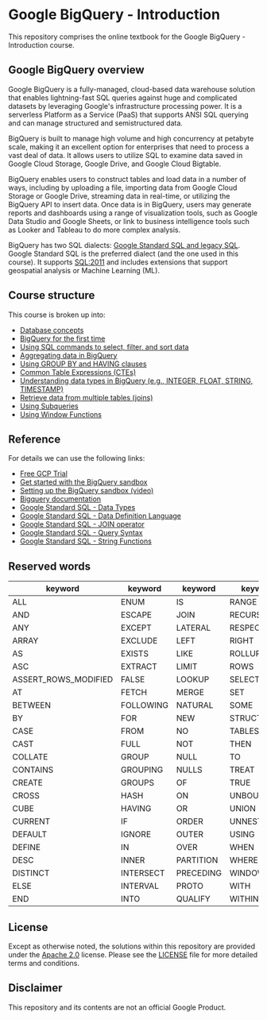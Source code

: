 # Google BigQuery - Introduction

This repository comprises the online textbook for the Google BigQuery - Introduction course.
## Google BigQuery overview

Google BigQuery is a fully-managed, cloud-based data warehouse solution that enables lightning-fast SQL queries against huge and complicated datasets by leveraging Google's infrastructure processing power. It is a serverless Platform as a Service (PaaS) that supports ANSI SQL querying and can manage structured and semistructured data.

BigQuery is built to manage high volume and high concurrency at petabyte scale, making it an excellent option for enterprises that need to process a vast deal of data. It allows users to utilize SQL to examine data saved in Google Cloud Storage, Google Drive, and Google Cloud Bigtable.

BigQuery enables users to construct tables and load data in a number of ways, including by uploading a file, importing data from Google Cloud Storage or Google Drive, streaming data in real-time, or utilizing the BigQuery API to insert data. Once data is in BigQuery, users may generate reports and dashboards using a range of visualization tools, such as Google Data Studio and Google Sheets, or link to business intelligence tools such as Looker and Tableau to do more complex analysis.

BigQuery has two SQL dialects: [Google Standard SQL and legacy SQL](https://cloud.google.com/bigquery/docs/reference/standard-sql/migrating-from-legacy-sql). Google Standard SQL is the preferred dialect (and the one used in this course). It supports [SQL:2011](https://www.iso.org/standard/53681.html) and includes extensions that support geospatial analysis or Machine Learning (ML).

## Course structure

This course is broken up into:

- [Database concepts](Database-concepts.md)
- [BigQuery for the first time](BigQuery-for-the-first-time.md)
- [Using SQL commands to select, filter, and sort data](Select-filter-sort-data.md)
- [Aggregating data in BigQuery](Aggregating-data.md)
- [Using GROUP BY and HAVING clauses](Using-group-by.md) 
- [Common Table Expressions (CTEs)](Ctes.md)
- [Understanding data types in BigQuery (e.g., INTEGER, FLOAT, STRING, TIMESTAMP)](Understanding-data-types-in-bigquery.md)
- [Retrieve data from multiple tables (joins)](Joins.md)
- [Using Subqueries](Using-subqueries.md)
- [Using Window Functions](Using-window-functions.md)


## Reference
For details we can use the following links:
- [Free GCP Trial](https://cloud.google.com/free)  
- [Get started with the BigQuery sandbox](https://cloud.google.com/bigquery/docs/sandbox) 
- [Setting up the BigQuery sandbox (video)](https://youtu.be/JLXLCv5nUCE)
- [Bigquery documentation](https://cloud.google.com/bigquery/docs)  
- [Google Standard SQL - Data Types](https://cloud.google.com/spanner/docs/reference/standard-sql/data-types)  
- [Google Standard SQL - Data Definition Language](https://cloud.google.com/spanner/docs/reference/standard-sql/data-definition-language)  
- [Google Standard SQL - JOIN operator](https://cloud.google.com/spanner/docs/reference/standard-sql/query-syntax#join_types)  
- [Google Standard SQL - Query Syntax](https://cloud.google.com/spanner/docs/reference/standard-sql/query-syntax)  
- [Google Standard SQL - String Functions](https://cloud.google.com/bigquery/docs/reference/standard-sql/)

## Reserved words

|keyword|keyword|keyword|keyword|
 | --- | --- | --- | --- | 
 | ALL | ENUM | IS | RANGE | 
 | AND | ESCAPE | JOIN | RECURSIVE | 
 | ANY | EXCEPT | LATERAL | RESPECT | 
 | ARRAY | EXCLUDE | LEFT | RIGHT | 
 | AS | EXISTS | LIKE | ROLLUP | 
 | ASC | EXTRACT | LIMIT | ROWS | 
 | ASSERT_ROWS_MODIFIED | FALSE | LOOKUP | SELECT | 
 | AT | FETCH | MERGE | SET | 
 | BETWEEN | FOLLOWING | NATURAL | SOME | 
 | BY | FOR | NEW | STRUCT | 
 | CASE | FROM | NO | TABLESAMPLE | 
 | CAST | FULL | NOT | THEN | 
 | COLLATE | GROUP | NULL | TO | 
 | CONTAINS | GROUPING | NULLS | TREAT | 
 | CREATE | GROUPS | OF | TRUE | 
 | CROSS | HASH | ON | UNBOUNDED | 
 | CUBE | HAVING | OR | UNION | 
 | CURRENT | IF | ORDER | UNNEST | 
 | DEFAULT | IGNORE | OUTER | USING | 
 | DEFINE | IN | OVER | WHEN | 
 | DESC | INNER | PARTITION | WHERE | 
 | DISTINCT | INTERSECT | PRECEDING | WINDOW | 
 | ELSE | INTERVAL | PROTO | WITH | 
 | END | INTO | QUALIFY | WITHIN | 


## License

Except as otherwise noted, the solutions within this repository are provided under the
[Apache 2.0](https://www.apache.org/licenses/LICENSE-2.0) license. Please see
the [LICENSE](/LICENSE) file for more detailed terms and conditions.

## Disclaimer

This repository and its contents are not an official Google Product.
